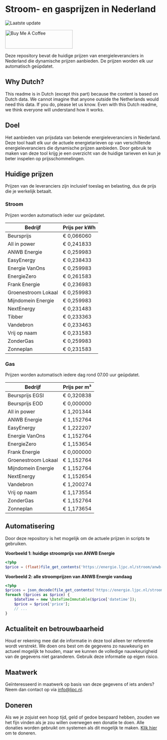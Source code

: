 # Stroom- en gasprijzen in Nederland

![Laatste update](https://img.shields.io/badge/laatste%20update-2024--07--06%2001%3A00%20CET-brightgreen)

<a href="https://www.buymeacoffee.com/Lars-" target="_blank"><img src="https://cdn.buymeacoffee.com/buttons/v2/default-orange.png" alt="Buy Me A Coffee" height="60" style="height: 60px !important;width: 217px !important;" ></a>

Deze repository bevat de huidige prijzen van energieleveranciers in Nederland die dynamische prijzen aanbieden. De prijzen worden elk uur automatisch geüpdatet.

## Why Dutch?

This readme is in Dutch (except this part) because the content is based on Dutch data. We cannot imagine that anyone outside the Netherlands would need this data. If you do, please let us know. Even with this Dutch readme, we think
everyone will understand how it works.

## Doel

Het aanbieden van prijsdata van bekende energieleveranciers in Nederland. Deze tool haalt elk uur de actuele energietarieven op van verschillende energieleveranciers die dynamische prijzen aanbieden. Door gebruik te maken van deze tool
krijg je een overzicht van de huidige tarieven en kun je beter inspelen op prijsschommelingen.

## Huidige prijzen

Prijzen van de leveranciers zijn inclusief toeslag en belasting, dus de prijs die je werkelijk betaalt.

### Stroom

Prijzen worden automatisch ieder uur geüpdatet.

 Bedrijf | Prijs per kWh 
---------|---------------
Beursprijs | € 0,066060
All in power | € 0,241833
ANWB Energie | € 0,259983
EasyEnergy | € 0,238433
Energie VanOns | € 0,259983
EnergieZero | € 0,261583
Frank Energie | € 0,236983
Groenestroom Lokaal | € 0,259983
Mijndomein Energie | € 0,259983
NextEnergy | € 0,231483
Tibber | € 0,233363
Vandebron | € 0,233463
Vrij op naam | € 0,231583
ZonderGas | € 0,259983
Zonneplan | € 0,231583


### Gas

Prijzen worden automatisch iedere dag rond 07.00 uur geüpdatet.

 Bedrijf | Prijs per m³ 
---------|--------------
Beursprijs EGSI | € 0,320838
Beursprijs EOD | € 0,000000
All in power | € 1,201344
ANWB Energie | € 1,152764
EasyEnergy | € 1,222207
Energie VanOns | € 1,152764
EnergieZero | € 1,153654
Frank Energie | € 0,000000
Groenestroom Lokaal | € 1,152764
Mijndomein Energie | € 1,152764
NextEnergy | € 1,152654
Vandebron | € 1,200274
Vrij op naam | € 1,173554
ZonderGas | € 1,152764
Zonneplan | € 1,173654


## Automatisering

Door deze repository is het mogelijk om de actuele prijzen in scripts te gebruiken.

**Voorbeeld 1: huidige stroomprijs van ANWB Energie**

```php
<?php
$price = (float)file_get_contents('https://energie.ljpc.nl/stroom/anwb-energie-nu.txt');

```

**Voorbeeld 2: alle stroomprijzen van ANWB Energie vandaag**

```php
<?php
$prices = json_decode(file_get_contents('https://energie.ljpc.nl/stroom/all-in-power-vandaag.json'),true);
foreach ($prices as $price) {
    $dateTime = new \DateTimeImmutable($price['datetime']);
    $price = $price['price'];
    // ...
}
```

## Actualiteit en betrouwbaarheid

Houd er rekening mee dat de informatie in deze tool alleen ter referentie wordt verstrekt. We doen ons best om de gegevens zo nauwkeurig en actueel mogelijk te houden, maar we kunnen de volledige nauwkeurigheid van de gegevens niet
garanderen. Gebruik deze informatie op eigen risico.

## Maatwerk

Geïnteresseerd in maatwerk op basis van deze gegevens of iets anders? Neem dan contact op
via [info@ljpc.nl](mailto:info@ljpc.nl?subject=Energie%20prijzen).

## Doneren

Als we je zojuist een hoop tijd, geld of gedoe bespaard hebben, zouden we het fijn vinden als je zou willen overwegen een
donatie te doen. Alle donaties worden gebruikt om systemen als dit mogelijk te
maken. [Klik hier](https://www.buymeacoffee.com/Lars-) om te doneren.
